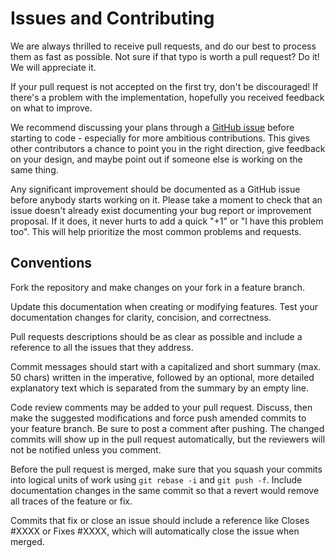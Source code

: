 

# Issues and Contributing

We are always thrilled to receive pull requests, and do our best to process them as fast as possible. Not sure if that typo is worth a pull request? Do it! We will appreciate it.

If your pull request is not accepted on the first try, don't be discouraged! If there's a problem with the implementation, hopefully you received feedback on what to improve.

We recommend discussing your plans through a [GitHub issue](https://github.com/docker-library/java/issues) before starting to code - especially for more ambitious contributions. This gives other contributors a chance to point you in the right direction, give feedback on your design, and maybe point out if someone else is working on the same thing.

Any significant improvement should be documented as a GitHub issue before anybody starts working on it. Please take a moment to check that an issue doesn't already exist documenting your bug report or improvement proposal. If it does, it never hurts to add a quick "+1" or "I have this problem too". This will help prioritize the most common problems and requests.

## Conventions

Fork the repository and make changes on your fork in a feature branch.

Update this documentation when creating or modifying features. Test your documentation changes for clarity, concision, and correctness.

Pull requests descriptions should be as clear as possible and include a reference to all the issues that they address.

Commit messages should start with a capitalized and short summary (max. 50 chars) written in the imperative, followed by an optional, more detailed explanatory text which is separated from the summary by an empty line.

Code review comments may be added to your pull request. Discuss, then make the suggested modifications and force push amended commits to your feature branch. Be sure to post a comment after pushing. The changed commits will show up in the pull request automatically, but the reviewers will not be notified unless you comment.

Before the pull request is merged, make sure that you squash your commits into logical units of work using `git rebase -i` and `git push -f`. Include documentation changes in the same commit so that a revert would remove all traces of the feature or fix.

Commits that fix or close an issue should include a reference like Closes #XXXX or Fixes #XXXX, which will automatically close the issue when merged.
